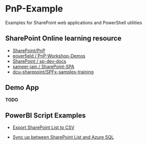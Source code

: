 # PnP-Example
Examples for SharePoint web applications and PowerShell utilities 

## SharePoint Online learning resource

- [SharePoint/PnP](https://github.com/SharePoint/PnP)
- [eoverfield / PnP-Workshop-Demos](https://github.com/eoverfield/PnP-Workshop-Demos)
- [SharePoint / sp-dev-docs](https://github.com/SharePoint/sp-dev-docs)
- [sameer-jain / SharePoint-SPA](https://github.com/sameer-jain/SharePoint-SPA)
- [dcu-sharepoint/SPFx-samples-training](https://github.com/dcu-sharepoint/SPFx-samples-training)

## Demo App
**TODO**

## PowerBI Script Examples
- [Export SharePoint List to CSV](https://github.com/brightgems/PnP-Example/PowerShell/export_sp_campaigns.ps1)

- [Sync up between SharePoint List and Azure SQL](https://github.com/brightgems/PnP-Example/PowerShell/sync_sp_campaign_list.ps1)
